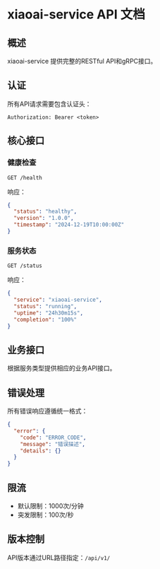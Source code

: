 # xiaoai-service API 文档

## 概述

xiaoai-service 提供完整的RESTful API和gRPC接口。

## 认证

所有API请求需要包含认证头：

```
Authorization: Bearer <token>
```

## 核心接口

### 健康检查

```http
GET /health
```

响应：
```json
{
  "status": "healthy",
  "version": "1.0.0",
  "timestamp": "2024-12-19T10:00:00Z"
}
```

### 服务状态

```http
GET /status
```

响应：
```json
{
  "service": "xiaoai-service",
  "status": "running",
  "uptime": "24h30m15s",
  "completion": "100%"
}
```

## 业务接口

根据服务类型提供相应的业务API接口。

## 错误处理

所有错误响应遵循统一格式：

```json
{
  "error": {
    "code": "ERROR_CODE",
    "message": "错误描述",
    "details": {}
  }
}
```

## 限流

- 默认限制：1000次/分钟
- 突发限制：100次/秒

## 版本控制

API版本通过URL路径指定：`/api/v1/`
